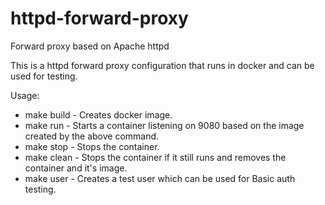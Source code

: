 # httpd-forward-proxy
 Forward proxy based on Apache httpd

 This is a httpd forward proxy configuration that runs in docker and can be used for testing.

 Usage:

 - make build - Creates docker image.
 - make run - Starts a container listening on 9080 based on the image created by the above command. 
 - make stop - Stops the container.
 - make clean - Stops the container if it still runs and removes the container and it's image.
 - make user - Creates a test user which can be used for Basic auth testing.
